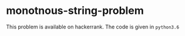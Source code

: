 # monotnous-string-problem

This problem is available on hackerrank.
The code is given in ``python3.6``
